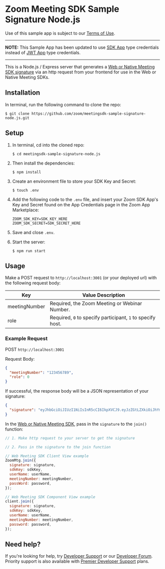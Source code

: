 # Zoom Meeting SDK Sample Signature Node.js

Use of this sample app is subject to our [Terms of Use](https://zoom.us/docs/en-us/zoom_api_license_and_tou.html).

---

**NOTE:** This Sample App has been updated to use [SDK App](https://marketplace.zoom.us/docs/guides/build/sdk-app) type credentials instead of [JWT App](https://marketplace.zoom.us/docs/guides/build/jwt-app) type credentials.

---

This is a Node.js / Express server that generates a [Web or Native Meeting SDK signature](https://marketplace.zoom.us/docs/sdk/native-sdks/web/signature) via an http request from your frontend for use in the Web or Native Meeting SDKs.

## Installation

In terminal, run the following command to clone the repo:

`$ git clone https://github.com/zoom/meetingsdk-sample-signature-node.js.git`

## Setup

1. In terminal, cd into the cloned repo:

   `$ cd meetingsdk-sample-signature-node.js`

1. Then install the dependencies:

   `$ npm install`

1. Create an environment file to store your SDK Key and Secret:

   `$ touch .env`

1. Add the following code to the `.env` file, and insert your Zoom SDK App's Key and Secret found on the App Credentials page in the Zoom App Marketplace:

   ```
   ZOOM_SDK_KEY=SDK_KEY_HERE
   ZOOM_SDK_SECRET=SDK_SECRET_HERE
   ```

1. Save and close `.env`.

1. Start the server:

   `$ npm run start`

## Usage

Make a POST request to `http://localhost:3001` (or your deployed url) with the following request body:

| Key           | Value Description                                          |
| ------------- | ---------------------------------------------------------- |
| meetingNumber | Required, the Zoom Meeting or Webinar Number.              |
| role          | Required, `0` to specify participant, `1` to specify host. |

### Example Request

POST `http://localhost:3001`

Request Body:

```json
{
  "meetingNumber": "123456789",
  "role": 0
}
```

If successful, the response body will be a JSON representation of your signature:

```json
{
  "signature": "eyJhbGciOiJIUzI1NiIsInR5cCI6IkpXVCJ9.eyJzZGtLZXkiOiJhYmMxMjMiLCJtbiI6IjEyMzQ1Njc4OSIsInJvbGUiOjAsImlhdCI6MTY0NjkzNzU1MywiZXhwIjoxNjQ2OTQ0NzUzLCJhcHBLZXkiOiJhYmMxMjMiLCJ0b2tlbkV4cCI6MTY0Njk0NDc1M30.UcWxbWY-y22wFarBBc9i3lGQuZAsuUpl8GRR8wUah2M"
}
```

In the [Web or Native Meeting SDK](https://marketplace.zoom.us/docs/sdk/native-sdks/web), pass in the `signature` to the `join()` function:

```js
// 1. Make http request to your server to get the signature

// 2. Pass in the signature to the join function

// Web Meeting SDK Client View example
ZoomMtg.join({
  signature: signature,
  sdkKey: sdkKey,
  userName: userName,
  meetingNumber: meetingNumber,
  passWord: password,
});

// Web Meeting SDK Component View example
client.join({
  signature: signature,
  sdkKey: sdkKey,
  userName: userName,
  meetingNumber: meetingNumber,
  password: password,
});
```

## Need help?

If you're looking for help, try [Developer Support](https://devsupport.zoom.us) or our [Developer Forum](https://devforum.zoom.us). Priority support is also available with [Premier Developer Support](https://zoom.us/docs/en-us/developer-support-plans.html) plans.
